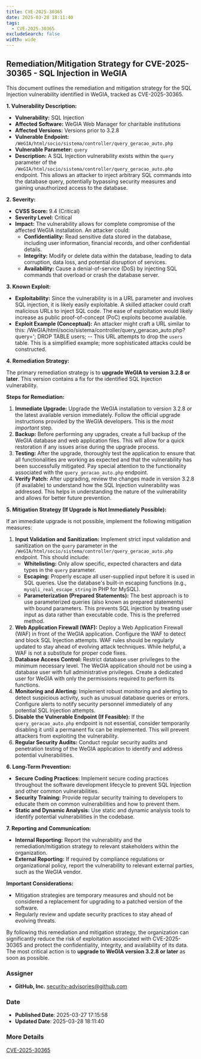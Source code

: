```yaml
---
title: CVE-2025-30365
date: 2025-03-28 18:11:40
tags:
  - CVE-2025-30365
excludeSearch: false
width: wide
---
```


## Remediation/Mitigation Strategy for CVE-2025-30365 - SQL Injection in WeGIA

This document outlines the remediation and mitigation strategy for the SQL Injection vulnerability identified in WeGIA, tracked as CVE-2025-30365.

**1. Vulnerability Description:**

*   **Vulnerability:** SQL Injection
*   **Affected Software:** WeGIA Web Manager for charitable institutions
*   **Affected Versions:** Versions prior to 3.2.8
*   **Vulnerable Endpoint:** `/WeGIA/html/socio/sistema/controller/query_geracao_auto.php`
*   **Vulnerable Parameter:** `query`
*   **Description:** A SQL Injection vulnerability exists within the `query` parameter of the `/WeGIA/html/socio/sistema/controller/query_geracao_auto.php` endpoint. This allows an attacker to inject arbitrary SQL commands into the database query, potentially bypassing security measures and gaining unauthorized access to the database.

**2. Severity:**

*   **CVSS Score:** 9.4 (Critical)
*   **Severity Level:** Critical
*   **Impact:**  The vulnerability allows for complete compromise of the affected WeGIA installation. An attacker could:
    *   **Confidentiality:** Read sensitive data stored in the database, including user information, financial records, and other confidential details.
    *   **Integrity:** Modify or delete data within the database, leading to data corruption, data loss, and potential disruption of services.
    *   **Availability:** Cause a denial-of-service (DoS) by injecting SQL commands that overload or crash the database server.

**3. Known Exploit:**

*   **Exploitability:**  Since the vulnerability is in a URL parameter and involves SQL injection, it is likely easily exploitable. A skilled attacker could craft malicious URLs to inject SQL code.  The ease of exploitation would likely increase as public proof-of-concept (PoC) exploits become available.
*   **Exploit Example (Conceptual):**
    An attacker might craft a URL similar to this:
        /WeGIA/html/socio/sistema/controller/query_geracao_auto.php?query='; DROP TABLE users; --
        This URL attempts to drop the `users` table. This is a simplified example; more sophisticated attacks could be constructed.

**4. Remediation Strategy:**

The primary remediation strategy is to **upgrade WeGIA to version 3.2.8 or later**.  This version contains a fix for the identified SQL Injection vulnerability.

**Steps for Remediation:**

1.  **Immediate Upgrade:**  Upgrade the WeGIA installation to version 3.2.8 or the latest available version immediately.  Follow the official upgrade instructions provided by the WeGIA developers.  This is the *most important* step.
2.  **Backup:** Before performing any upgrades, create a full backup of the WeGIA database and web application files. This will allow for a quick restoration if any issues arise during the upgrade process.
3.  **Testing:** After the upgrade, thoroughly test the application to ensure that all functionalities are working as expected and that the vulnerability has been successfully mitigated. Pay special attention to the functionality associated with the `query_geracao_auto.php` endpoint.
4.  **Verify Patch:** After upgrading, review the changes made in version 3.2.8 (if available) to understand how the SQL Injection vulnerability was addressed.  This helps in understanding the nature of the vulnerability and allows for better future prevention.

**5. Mitigation Strategy (If Upgrade is Not Immediately Possible):**

If an immediate upgrade is not possible, implement the following mitigation measures:

1.  **Input Validation and Sanitization:**  Implement strict input validation and sanitization on the `query` parameter in the `/WeGIA/html/socio/sistema/controller/query_geracao_auto.php` endpoint.  This should include:
    *   **Whitelisting:**  Only allow specific, expected characters and data types in the `query` parameter.
    *   **Escaping:**  Properly escape all user-supplied input before it is used in SQL queries.  Use the database's built-in escaping functions (e.g., `mysqli_real_escape_string` in PHP for MySQL).
    *   **Parameterization (Prepared Statements):**  The best approach is to use parameterized queries (also known as prepared statements) with bound parameters. This prevents SQL injection by treating user input as data rather than executable code.  This is the preferred method.
2.  **Web Application Firewall (WAF):**  Deploy a Web Application Firewall (WAF) in front of the WeGIA application. Configure the WAF to detect and block SQL Injection attempts.  WAF rules should be regularly updated to stay ahead of evolving attack techniques.  While helpful, a WAF is not a substitute for proper code fixes.
3.  **Database Access Control:**  Restrict database user privileges to the minimum necessary level.  The WeGIA application should not be using a database user with full administrative privileges.  Create a dedicated user for WeGIA with only the permissions required to perform its functions.
4.  **Monitoring and Alerting:**  Implement robust monitoring and alerting to detect suspicious activity, such as unusual database queries or errors.  Configure alerts to notify security personnel immediately of any potential SQL Injection attempts.
5.  **Disable the Vulnerable Endpoint (If Feasible):** If the `query_geracao_auto.php` endpoint is not essential, consider temporarily disabling it until a permanent fix can be implemented.  This will prevent attackers from exploiting the vulnerability.
6. **Regular Security Audits:** Conduct regular security audits and penetration testing of the WeGIA application to identify and address potential vulnerabilities.

**6. Long-Term Prevention:**

*   **Secure Coding Practices:**  Implement secure coding practices throughout the software development lifecycle to prevent SQL Injection and other common vulnerabilities.
*   **Security Training:** Provide regular security training to developers to educate them on common vulnerabilities and how to prevent them.
*   **Static and Dynamic Analysis:**  Use static and dynamic analysis tools to identify potential vulnerabilities in the codebase.

**7. Reporting and Communication:**

*   **Internal Reporting:**  Report the vulnerability and the remediation/mitigation strategy to relevant stakeholders within the organization.
*   **External Reporting:**  If required by compliance regulations or organizational policy, report the vulnerability to relevant external parties, such as the WeGIA vendor.

**Important Considerations:**

*   Mitigation strategies are temporary measures and should not be considered a replacement for upgrading to a patched version of the software.
*   Regularly review and update security practices to stay ahead of evolving threats.

By following this remediation and mitigation strategy, the organization can significantly reduce the risk of exploitation associated with CVE-2025-30365 and protect the confidentiality, integrity, and availability of its data.  The most critical action is to **upgrade to WeGIA version 3.2.8 or later** as soon as possible.

### Assigner
- **GitHub, Inc.** <security-advisories@github.com>

### Date
- **Published Date**: 2025-03-27 17:15:58
- **Updated Date**: 2025-03-28 18:11:40

### More Details
[CVE-2025-30365](https://www.cvedetails.com/cve/CVE-2025-30365)
